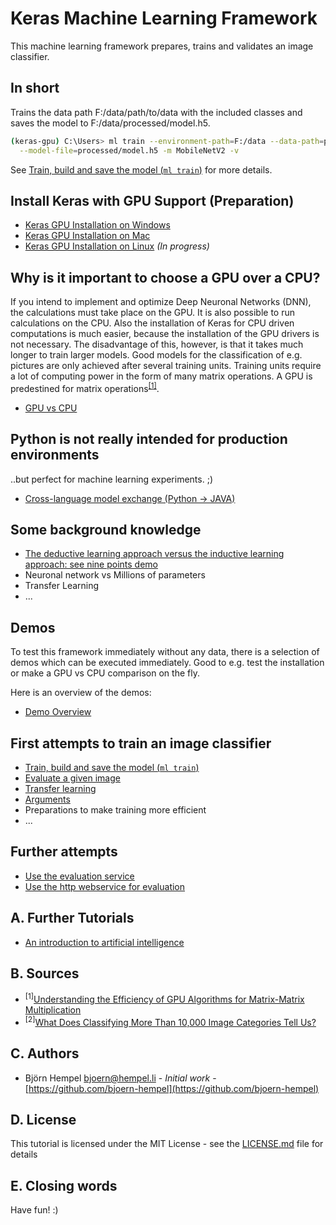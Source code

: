 # Keras Machine Learning Framework

This machine learning framework prepares, trains and validates an image classifier.

## In short

Trains the data path F:/data/path/to/data with the included classes and saves the model to F:/data/processed/model.h5.

```bash
(keras-gpu) C:\Users> ml train --environment-path=F:/data --data-path=path/to/data \
  --model-file=processed/model.h5 -m MobileNetV2 -v
```

See [Train, build and save the model (`ml train`)](/markdown/image-classification/train-build-save.md) for more details.

## Install Keras with GPU Support (Preparation)

* [Keras GPU Installation on Windows](/markdown/installation/keras-gpu-windows.md)
* [Keras GPU Installation on Mac](/markdown/installation/keras-gpu-mac.md)
* [Keras GPU Installation on Linux](/markdown/installation/keras-gpu-linux.md) _(In progress)_

## Why is it important to choose a GPU over a CPU?

If you intend to implement and optimize Deep Neuronal Networks (DNN), the calculations must take place on the GPU. It is also possible to run calculations on the CPU. Also the installation of Keras for CPU driven computations is much easier, because the installation of the GPU drivers is not necessary. The disadvantage of this, however, is that it takes much longer to train larger models. Good models for the classification of e.g. pictures are only achieved after several training units. Training units require a lot of computing power in the form of many matrix operations. A GPU is predestined for matrix operations<sup>[[1]](#gpumatrixmult)</sup>.

* [GPU vs CPU](markdown/hardware/gpu-vs-cpu.md)

## Python is not really intended for production environments

..but perfect for machine learning experiments. ;)

* [Cross-language model exchange (Python → JAVA)](/markdown/cross-language/python-java.md)

## Some background knowledge

* [The deductive learning approach versus the inductive learning approach: see nine points demo](/markdown/demos/nine_points.md)
* Neuronal network vs Millions of parameters
* Transfer Learning
* ...

## Demos

To test this framework immediately without any data, there is a selection of demos which can be executed immediately. Good to e.g. test the installation or make a GPU vs CPU comparison on the fly.

Here is an overview of the demos:

* [Demo Overview](/markdown/demos/overview.md)

## First attempts to train an image classifier

* [Train, build and save the model (`ml train`)](/markdown/image-classification/train-build-save.md)
* [Evaluate a given image](/markdown/image-classification/evaluate.md)
* [Transfer learning](/markdown/image-classification/transfer-learning.md)
* [Arguments](/markdown/image-classification/arguments.md)
* Preparations to make training more efficient
* ...

## Further attempts

* [Use the evaluation service](/markdown/image-classification/use-evaluation-service.md)
* [Use the http webservice for evaluation](/markdown/image-classification/use-http-webservice.md)

## A. Further Tutorials

* [An introduction to artificial intelligence](https://github.com/friends-of-ai/an-introduction-to-artificial-intelligence)

## B. Sources

* <sup><a name="gpumatrixmult">[1]</a></sup>[Understanding the Efficiency of GPU Algorithms for Matrix-Matrix Multiplication](https://graphics.stanford.edu/papers/gpumatrixmult/gpumatrixmult.pdf)
* <sup><a name="stillinprogress">[2]</a></sup>[What Does Classifying More Than 10,000 Image Categories Tell Us?](http://vision.stanford.edu/pdf/DengBergLiFei-Fei_ECCV2010.pdf)

## C. Authors

* Björn Hempel <bjoern@hempel.li> - _Initial work_ - [https://github.com/bjoern-hempel](https://github.com/bjoern-hempel)

## D. License

This tutorial is licensed under the MIT License - see the [LICENSE.md](/LICENSE.md) file for details

## E. Closing words

Have fun! :)
